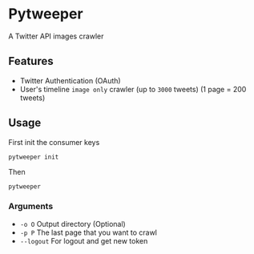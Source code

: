 # Pytweeper
A Twitter API images crawler

## Features
* Twitter Authentication (OAuth)
* User's timeline `image only` crawler (up to `3000` tweets) (1 page = 200 tweets)

## Usage
First init the consumer keys
```
pytweeper init
```
Then
```
pytweeper
```
### Arguments
* `-o O` Output directory (Optional)
* `-p P` The last page that you want to crawl
* `--logout` For logout and get new token 